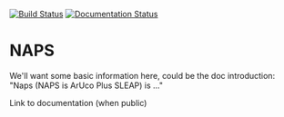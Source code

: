 [![Build Status](https://app.travis-ci.com/kocherlab/naps.svg?token=ircbiWZ698cZ4HwHmAqi&branch=main)](https://app.travis-ci.com/kocherlab/naps)
[![Documentation Status](https://readthedocs.org/projects/naps/badge/?version=latest)](https://naps.readthedocs.io/en/latest/?badge=latest)

# NAPS

We'll want some basic information here, could be the doc introduction: "Naps (NAPS is ArUco Plus SLEAP) is ..."

Link to documentation (when public)
